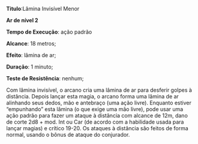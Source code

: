 **Titulo**:Lâmina Invisível Menor

**Ar de nível 2**

**Tempo de Execução**: ação padrão

**Alcance**: 18 metros;

**Efeito**: lâmina de ar;

**Duração**: 1 minuto;

**Teste de Resistência**: nenhum;

Com lâmina invisível, o arcano cria 
uma lâmina de ar para desferir golpes à 
distância. Depois lançar esta magia, o arcano forma uma lâmina de ar alinhando 
seus dedos, mão e antebraço (uma ação livre). Enquanto estiver “empunhando” esta 
lâmina (o que exige uma mão livre), pode 
usar uma ação padrão para fazer um ataque à distância com alcance de 12m, dano 
de corte 2d8 + mod. Int ou Car (de acordo com a habilidade usada para lançar magias) e crítico 19-20. Os ataques à distância são feitos de forma normal, usando o 
bônus de ataque do conjurador.